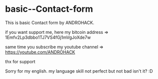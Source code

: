# basic--Contact-form
This is basic  Contact form by ANDROHACK.

if you want support me, here my bitcoin address => 1Emfv2Lp3dbbo1TJ7VS4fGj1mVgJoXde7w

same time you subscribe my youtube channel => https://youtube.com/ANDROHACK

thx for support

Sorry for my english. my language skill not perfect but not bad isn't it? :D
